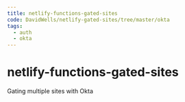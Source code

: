 ```yaml
---
title: netlify-functions-gated-sites
code: DavidWells/netlify-gated-sites/tree/master/okta
tags: 
  - auth
  - okta
---
```


# netlify-functions-gated-sites

Gating multiple sites with Okta 
